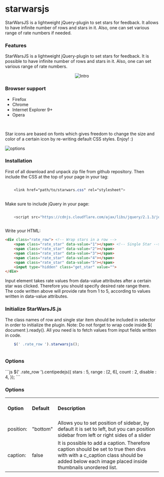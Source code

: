 # starwarsjs
StarWarsJS is a lightweight jQuery-plugin to set stars for feedback. 
It allows to have infinite number of rows and stars in it. 
Also, one can set various range of rate numbers if needed.

<section class="features">
            <h3>Features</h3>
            <p>
                StarWarsJS is a lightweight jQuery-plugin to set stars for feedback.
                It is possible to have infinite number of rows and stars in it.
                Also, one can set various range of rate numbers. 
            </p> 
            <div>
                        <p style="text-align: center;">
<img src="https://cloud.githubusercontent.com/assets/2904795/18429852/be8d0efe-78e6-11e6-8aeb-3cc2ac8c9abe.gif" alt="Intro">
</p>
            </div>

            
<h3>Browser support</h3>
<div class="section_content">
<ul class="browser_support_list">
    <li><span>Firefox</span></li>
    <li><span>Chrome</span></li>
    <li><span>Internet Explorer 9+</span></li>
    <li><span>Opera</span></li>
</ul>
</div>
<br/>
<p>
Star icons are based on fonts which gives freedom to change the size and color of a certain icon by re-writing default CSS styles. Enjoy! :)
</p>
<div class="gif">
<img src="https://cloud.githubusercontent.com/assets/2904795/18431942/7591f7d2-78f0-11e6-85ff-dd0082b19777.gif" alt="options"/>
</div>
</section>

<section>
<h3>Installation</h3>

First of all download and unpack zip file from github repository. Then include the CSS at the top of your page in your tag:

```css

    <link href="path/to/starwars.css" rel="stylesheet">   
    
```

 Make sure to include jQuery in your page:

```js

    <script src="https://cdnjs.cloudflare.com/ajax/libs/jquery/2.1.3/jquery.min.js">    
    
```
Write your HTML:
``` html
<div class="rate_row"> <!-- Wrap stars in a row -->
	<span class="rate_star" data-value="1"></span> <!-- Single Star -->
	<span class="rate_star" data-value="2"></span>
	<span class="rate_star" data-value="3"></span>
	<span class="rate_star" data-value="4"></span>
	<span class="rate_star" data-value="5"></span>
	<input type="hidden" class="get_star" value="">
</div> 
```
Input element takes rate values from data-value attributes after a certain star was clicked. Therefore you should specify desired rate range there. The code written above will provide rate from 1 to 5, according to values written in data-value attributes.

<h3>Initialize StarWarsJS.js</h3>
The class names of row and single star item should be included in selector in order to initialize the plugin. Note: Do not forget to wrap code inside $( document ).ready(). All you need is to fetch values from input fields written in code.

```js
    $(' .rate_row ').starwarsjs();   
    
```

<h3>Options</h3>
```js
	$(' .rate_row ').centipedejs({
		stars :  5,
		range :  [2, 6],
		count :  2,
		disable :  4,
	});
```

<h3>Options</h3>
<table class="options_list">
    <tr>
        <td><h4>Option</h4></td>
        <td><h4>Default</h4></td>
        <td><h4>Description</h4></td>
    </tr>
    <tr>
        <td class="key">position:</td>
        <td class="default">"bottom"</td>
        <td class="value">Allows you to set position of sidebar, by default it is set to left, but you can position sidebar from left or right sides of a slider </td>
    </tr>
    <tr>
        <td class="key">caption:</td>
        <td class="default">false</td>
        <td class="value">It is possible to add a caption. Therefore <span class="selected">caption</span> should be set to true
            then divs with with a <span class="selected">c_caption</span> class should be added below each image placed inside <span class="selected">thumbnails</span> unordered list. </td>
    </tr>
</table>
</section>

